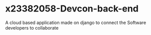 # x23382058-Devcon-back-end
A cloud based application made on django to connect the Software developers to collaborate
